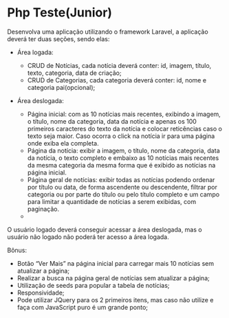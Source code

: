 # Php Teste(Junior)
Desenvolva uma aplicação utilizando o framework Laravel, a aplicação deverá ter duas seções, sendo elas:
- Área logada:
  - CRUD de Notícias, cada notícia deverá conter: id, imagem, título, texto, categoria, data de criação;
  - CRUD de Categorias, cada categoria deverá conter: id, nome e categoria pai(opcional);

- Área deslogada:
  - Página inicial: com as 10 notícias mais recentes, exibindo a imagem, o título, nome da categoria, data da notícia e apenas os 100 primeiros caracteres do texto da notícia e colocar reticências caso o texto seja maior. Caso ocorra o click na notícia ir para uma página onde exiba ela completa.
  - Página da notícia: exibir a imagem, o título, nome da categoria, data da notícia, o texto completo e embaixo as 10 notícias mais recentes da mesma categoria da mesma forma que é exibido as notícias na página inicial.
  - Página geral de notícias: exibir todas as notícias podendo ordenar por título ou data, de forma ascendente ou descendente, filtrar por categoria ou por parte do título ou pelo título completo e um campo para limitar a quantidade de notícias a serem exibidas, com paginação.
  - 
O usuário logado deverá conseguir acessar a área deslogada, mas o usuário não logado não poderá ter acesso a área logada.

Bônus: 
- Botão “Ver Mais” na página inicial para carregar mais 10 notícias sem atualizar a página;
- Realizar a busca na página geral de notícias sem atualizar a página;
- Utilização de seeds para popular a tabela de notícias;
- Responsividade;
- Pode utilizar JQuery para os 2 primeiros itens, mas caso não utilize e faça com JavaScript puro é um grande ponto;
